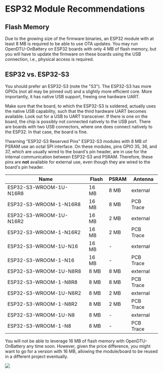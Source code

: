 # ESP32 Module Recommendations

## Flash Memory

Due to the growing size of the firmware binaries, an ESP32 module with at least
8 MB is required to be able to use OTA updates. You may run OpenDTU-OnBattery
on ESP32 boards with only 4 MB of flash memory, but you will have to update the
firmware on these boards using the USB connection, i.e., physical access is
required.

## ESP32 vs. ESP32-S3

You should prefer an ESP32-S3 (note the "S3"). The ESP32-S3 has more GPIOs (not
all may be pinned out) and a slightly more efficient core. More importantly, it
has native USB support, freeing one hardware UART.

Make sure that the board, to which the ESP32-S3 is soldered, actually uses the
native USB capability, such that the third hardware UART becomes available.
Look out for a USB to UART transceiver. If there is one on the board, the chip
is possibly not connected natively to the USB port. There are boards with two
USB connectors, where one does connect natively to the ESP32. In that case, the
board is fine.

!!!warning "ESP32-S3 Reserved Pins"
    ESP32-S3 modules with 8 MB of PSRAM use an octal SPI interface. On these
    modules, pins GPIO 35, 36, and 37, which are usually wired to the board's
    pin header, are in use for the internal communication between ESP32-S3 and
    PSRAM. Therefore, these pins are **not** available for external use, even
    though they are wired to the board's pin header.

| Name                    | Flash | PSRAM | Antenna   |
| ----------------------- | ----- | ----- | --------- |
| ESP32-S3-WROOM-1U-N16R8 | 16 MB |  8 MB | external  |
| ESP32-S3-WROOM-1-N16R8  | 16 MB |  8 MB | PCB Trace |
| ESP32-S3-WROOM-1U-N16R2 | 16 MB |  2 MB | external  |
| ESP32-S3-WROOM-1-N16R2  | 16 MB |  2 MB | PCB Trace |
| ESP32-S3-WROOM-1U-N16   | 16 MB |   -   | external  |
| ESP32-S3-WROOM-1-N16    | 16 MB |   -   | PCB Trace |
| ESP32-S3-WROOM-1U-N8R8  |  8 MB |  8 MB | external  |
| ESP32-S3-WROOM-1-N8R8   |  8 MB |  8 MB | PCB Trace |
| ESP32-S3-WROOM-1U-N8R2  |  8 MB |  2 MB | external  |
| ESP32-S3-WROOM-1-N8R2   |  8 MB |  2 MB | PCB Trace |
| ESP32-S3-WROOM-1U-N8    |  8 MB |   -   | external  |
| ESP32-S3-WROOM-1-N8     |  8 MB |   -   | PCB Trace |

You will not be able to leverage 16 MB of flash memory with OpenDTU-OnBattery
any time soon. However, given the price difference, you might want to go for a
version with 16 MB, allowing the module/board to be reused in a different
project eventually.

![](../assets/images/hardware/PriceExampleESP32-S3Versions.png)